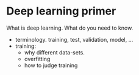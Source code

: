 # Deep learning primer

What is deep learning. What do you need to know.

* terminology. training, test, validation, model, ...
* training:
    - why different data-sets.
    - overfitting
    - how to judge training
